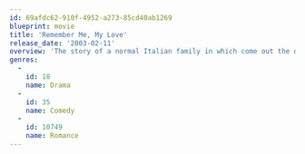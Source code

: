 ```yaml
---
id: 69afdc62-910f-4952-a273-85cd40ab1269
blueprint: movie
title: 'Remember Me, My Love'
release_date: '2003-02-11'
overview: 'The story of a normal Italian family in which come out the dreams of those who have lost their possibilities and of those who want to realize them. Carlo and Giulia are a married couple who have each given up their aspirations in order to live an average life. Their 19-year-old son, Paolo, is having trouble finding an identity, while their 18-year-old daughter, Valentina, has already figured out how to use sex to her advantage. The family goes through a crisis when Carlo begins having an affair, Giulia attempt to seduce the director of a local stage production she is in, and Valentina does what she does best to land an audition for a TV show'
genres:
  -
    id: 18
    name: Drama
  -
    id: 35
    name: Comedy
  -
    id: 10749
    name: Romance
---
```

